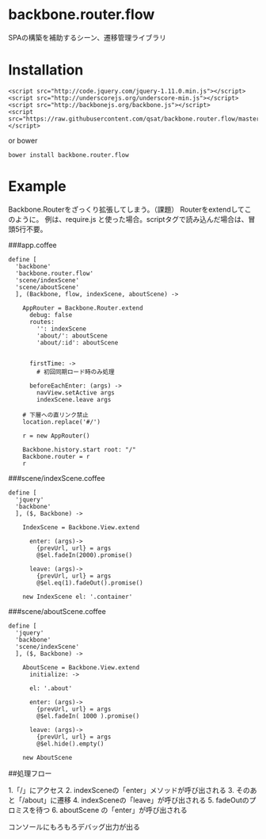 backbone.router.flow
====================

SPAの構築を補助するシーン、遷移管理ライブラリ

Installation
============

```
<script src="http://code.jquery.com/jquery-1.11.0.min.js"></script>
<script src="http://underscorejs.org/underscore-min.js"></script>
<script src="http://backbonejs.org/backbone.js"></script>
<script src="https://raw.githubusercontent.com/qsat/backbone.router.flow/master/backbone.router.flow.js"></script>
```

or bower

```
bower install backbone.router.flow
```

Example
=======

Backbone.Routerをざっくり拡張してしまう。（課題）
Routerをextendしてこのように。
例は、require.js と使った場合。scriptタグで読み込んだ場合は、冒頭5行不要。

###app.coffee

```
define [
  'backbone'
  'backbone.router.flow'
  'scene/indexScene'
  'scene/aboutScene'
  ], (Backbone, flow, indexScene, aboutScene) ->

    AppRouter = Backbone.Router.extend
      debug: false
      routes:
        '': indexScene
        'about/': aboutScene
        'about/:id': aboutScene


      firstTime: ->
        # 初回同期ロード時のみ処理

      beforeEachEnter: (args) ->
        navView.setActive args
        indexScene.leave args

    # 下層への直リンク禁止
    location.replace('#/')

    r = new AppRouter()

    Backbone.history.start root: "/"
    Backbone.router = r
    r
```

###scene/indexScene.coffee
```
define [
  'jquery'
  'backbone'
  ], ($, Backbone) ->

    IndexScene = Backbone.View.extend

      enter: (args)->
        {prevUrl, url} = args
        @$el.fadeIn(2000).promise()

      leave: (args)->
        {prevUrl, url} = args
        @$el.eq(1).fadeOut().promise()

    new IndexScene el: '.container'
```

###scene/aboutScene.coffee
```
define [
  'jquery'
  'backbone'
  'scene/indexScene'
  ], ($, Backbone) ->

    AboutScene = Backbone.View.extend
      initialize: ->

      el: '.about'

      enter: (args)->
        {prevUrl, url} = args
        @$el.fadeIn( 1000 ).promise()

      leave: (args)->
        {prevUrl, url} = args
        @$el.hide().empty()

    new AboutScene
```
##処理フロー

1.「/」にアクセス 
2. indexSceneの「enter」メソッドが呼び出される
3. そのあと「/about」に遷移
4. indexSceneの「leave」が呼び出される
5. fadeOutのプロミスを待つ
6. aboutScene の「enter」が呼び出される

コンソールにもろもろデバッグ出力が出る
